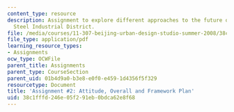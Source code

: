 ```yaml
---
content_type: resource
description: Assignment to explore different approaches to the future of the Capital
  Steel Industrial District.
file: /media/courses/11-307-beijing-urban-design-studio-summer-2008/38c1fffd246e05f291eb0bdca62e8f68_assn2.pdf
file_type: application/pdf
learning_resource_types:
- Assignments
ocw_type: OCWFile
parent_title: Assignments
parent_type: CourseSection
parent_uid: 01b4d9a0-b3e8-e0f0-e459-1d4356f5f329
resourcetype: Document
title: 'Assignment #2: Attitude, Overall and Framework Plan'
uid: 38c1fffd-246e-05f2-91eb-0bdca62e8f68
---
```

